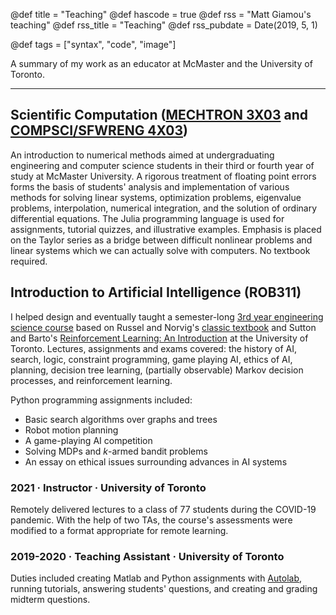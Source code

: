 @def title = "Teaching"
@def hascode = true
@def rss = "Matt Giamou's teaching"
@def rss_title = "Teaching"
@def rss_pubdate = Date(2019, 5, 1)

@def tags = ["syntax", "code", "image"]

A summary of my work as an educator at McMaster and the University of Toronto. 

---

## Scientific Computation ([MECHTRON 3X03](https://academiccalendars.romcmaster.ca/preview_course_nopop.php?catoid=53&coid=268142) and [COMPSCI/SFWRENG 4X03](https://academiccalendars.romcmaster.ca/preview_course_nopop.php?catoid=53&coid=266936))
An introduction to numerical methods aimed at undergraduating engineering and computer science students in their third or fourth year of study at McMaster University. A rigorous treatment of floating point errors forms the basis of students' analysis and implementation of various methods for solving linear systems, optimization problems, eigenvalue problems, interpolation, numerical integration, and the solution of ordinary differential equations. The Julia programming language is used for assignments, tutorial quizzes, and illustrative examples. Emphasis is placed on the Taylor series as a bridge between difficult nonlinear problems and linear systems which we can actually solve with computers. No textbook required.

## Introduction to Artificial Intelligence (ROB311)

I helped design and eventually taught a semester-long [3rd year engineering science course](https://engineering.calendar.utoronto.ca/course/rob311h1) based on Russel and Norvig's [classic textbook](http://aima.cs.berkeley.edu/) and Sutton and Barto's [Reinforcement Learning: An Introduction](http://incompleteideas.net/book/the-book-2nd.html) at the University of Toronto. 
Lectures, assignments and exams covered: the history of AI, search, logic, constraint programming, game playing AI, ethics of AI, planning, decision tree learning, (partially observable) Markov decision processes, and reinforcement learning. 

Python programming assignments included: 

- Basic search algorithms over graphs and trees
- Robot motion planning
- A game-playing AI competition
- Solving MDPs and $k$-armed bandit problems
- An essay on ethical issues surrounding advances in AI systems 

<!-- ~~~
<img src="/assets/img/teaching/aima.jpg" alt="Sutton and Barto"
	title="AIMA" height="50%"/>
~~~ -->

<!-- @@im-40-left
![](/assets/img/teaching/aima.jpg)
@@

@@im-40-right
![](/assets/img/teaching/sutton_barto.gif)
@@ -->

### **2021** · Instructor · University of Toronto
Remotely delivered lectures to a class of 77 students during the COVID-19 pandemic. With the help of two TAs, the course's assessments were modified to a format appropriate for remote learning.

### **2019-2020** · Teaching Assistant · University of Toronto 
Duties included creating Matlab and Python assignments with [Autolab](https://github.com/autolab/Autolab), running tutorials, answering students' questions, and creating and grading midterm questions. 